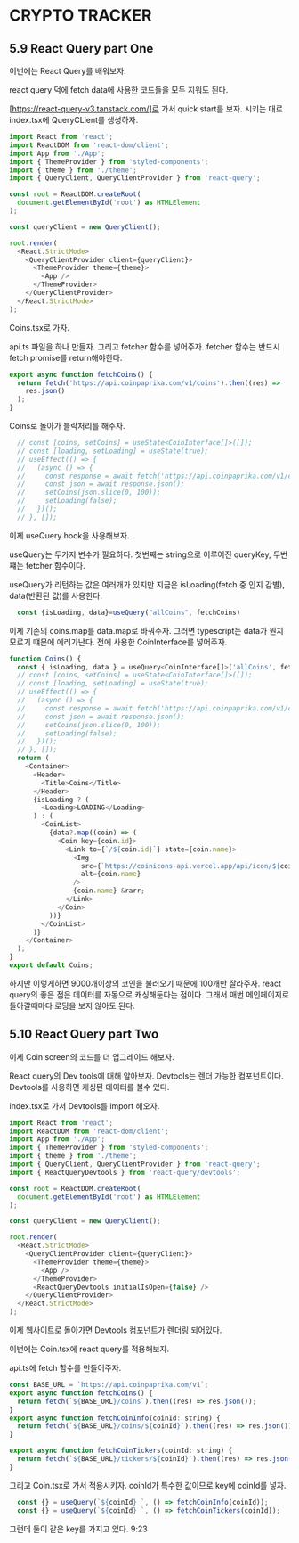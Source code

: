 # CRYPTO TRACKER

## 5.9 React Query part One

이번에는 React Query를 배워보자.

react query 덕에 fetch data에 사용한 코드들을 모두 지워도 된다.

[https://react-query-v3.tanstack.com/]로 가서 quick start를 보자. 시키는 대로 index.tsx에 QueryCLient를 생성하자.

```JavaScript
import React from 'react';
import ReactDOM from 'react-dom/client';
import App from './App';
import { ThemeProvider } from 'styled-components';
import { theme } from './theme';
import { QueryClient, QueryClientProvider } from 'react-query';

const root = ReactDOM.createRoot(
  document.getElementById('root') as HTMLElement
);

const queryClient = new QueryClient();

root.render(
  <React.StrictMode>
    <QueryClientProvider client={queryClient}>
      <ThemeProvider theme={theme}>
        <App />
      </ThemeProvider>
    </QueryClientProvider>
  </React.StrictMode>
);

```

Coins.tsx로 가자.

api.ts 파일을 하나 만들자. 그리고 fetcher 함수를 넣어주자. fetcher 함수는 반드시 fetch promise를 return해야한다.

```JavaScript
export async function fetchCoins() {
  return fetch('https://api.coinpaprika.com/v1/coins').then((res) =>
    res.json()
  );
}

```

Coins로 돌아가 블락처리를 해주자.

```JavaScript
  // const [coins, setCoins] = useState<CoinInterface[]>([]);
  // const [loading, setLoading] = useState(true);
  // useEffect(() => {
  //   (async () => {
  //     const response = await fetch('https://api.coinpaprika.com/v1/coins');
  //     const json = await response.json();
  //     setCoins(json.slice(0, 100));
  //     setLoading(false);
  //   })();
  // }, []);
```

이제 useQuery hook을 사용해보자.

useQuery는 두가지 변수가 필요하다. 첫번째는 string으로 이루어진 queryKey, 두번쨰는 fetcher 함수이다.

useQuery가 리턴하는 값은 여러개가 있지만 지금은 isLoading(fetch 중 인지 감별), data(반환된 값)를 사용한다.

```JavaScript
  const {isLoading, data}=useQuery("allCoins", fetchCoins)

```

이제 기존의 coins.map를 data.map로 바꿔주자. 그러면 typescript는 data가 뭔지 모르기 떄문에 에러가난다. 전에 사용한 CoinInterface를 넣어주자.

```JavaScript
function Coins() {
  const { isLoading, data } = useQuery<CoinInterface[]>('allCoins', fetchCoins);
  // const [coins, setCoins] = useState<CoinInterface[]>([]);
  // const [loading, setLoading] = useState(true);
  // useEffect(() => {
  //   (async () => {
  //     const response = await fetch('https://api.coinpaprika.com/v1/coins');
  //     const json = await response.json();
  //     setCoins(json.slice(0, 100));
  //     setLoading(false);
  //   })();
  // }, []);
  return (
    <Container>
      <Header>
        <Title>Coins</Title>
      </Header>
      {isLoading ? (
        <Loading>LOADING</Loading>
      ) : (
        <CoinList>
          {data?.map((coin) => (
            <Coin key={coin.id}>
              <Link to={`/${coin.id}`} state={coin.name}>
                <Img
                  src={`https://coinicons-api.vercel.app/api/icon/${coin.symbol.toLowerCase()}`}
                  alt={coin.name}
                />
                {coin.name} &rarr;
              </Link>
            </Coin>
          ))}
        </CoinList>
      )}
    </Container>
  );
}
export default Coins;

```

하지만 이렇게하면 9000개이상의 코인을 불러오기 때문에 100개만 잘라주자. react query의 좋은 점은 데이터를 자동으로 캐싱해둔다는 점이다. 그래서 매번 메인페이지로 돌아갈때마다 로딩을 보지 않아도 된다.

## 5.10 React Query part Two

이제 Coin screen의 코드를 더 업그레이드 해보자.

React query의 Dev tools에 대해 알아보자. Devtools는 렌더 가능한 컴포넌트이다. Devtools를 사용하면 캐싱된 데이터를 볼수 있다.

index.tsx로 가서 Devtools를 import 해오자.

```JavaScript
import React from 'react';
import ReactDOM from 'react-dom/client';
import App from './App';
import { ThemeProvider } from 'styled-components';
import { theme } from './theme';
import { QueryClient, QueryClientProvider } from 'react-query';
import { ReactQueryDevtools } from 'react-query/devtools';

const root = ReactDOM.createRoot(
  document.getElementById('root') as HTMLElement
);

const queryClient = new QueryClient();

root.render(
  <React.StrictMode>
    <QueryClientProvider client={queryClient}>
      <ThemeProvider theme={theme}>
        <App />
      </ThemeProvider>
      <ReactQueryDevtools initialIsOpen={false} />
    </QueryClientProvider>
  </React.StrictMode>
);
```

이제 웹사이트로 돌아가면 Devtools 컴포넌트가 렌더링 되어있다.

이번에는 Coin.tsx에 react query를 적용해보자.

api.ts에 fetch 함수를 만들어주자.

```JavaScript
const BASE_URL = `https://api.coinpaprika.com/v1`;
export async function fetchCoins() {
  return fetch(`${BASE_URL}/coins`).then((res) => res.json());
}
export async function fetchCoinInfo(coinId: string) {
  return fetch(`${BASE_URL}/coins/${coinId}`).then((res) => res.json());
}

export async function fetchCoinTickers(coinId: string) {
  return fetch(`${BASE_URL}/tickers/${coinId}`).then((res) => res.json());
}

```

그리고 Coin.tsx로 가서 적용시키자. coinId가 특수한 값이므로 key에 coinId를 넣자.

```JavaScript
  const {} = useQuery(`${coinId} `, () => fetchCoinInfo(coinId));
  const {} = useQuery(`${coinId} `, () => fetchCoinTickers(coinId));
```

그런데 둘이 같은 key를 가지고 있다.
9:23
